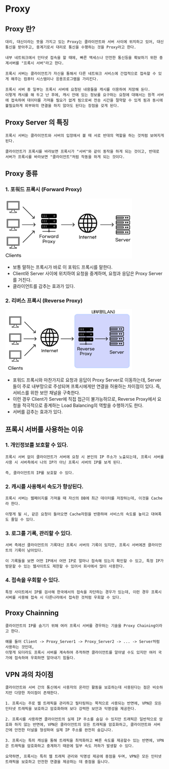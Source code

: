 # Proxy

## Proxy 란? 
```
대리, 대신이라는 뜻을 가지고 있는 Proxy는 클라이언트와 서버 사이에 위치하고 있어, 대신 통신을 받아주고, 중계기로서 대리로 통신을 수행하는 것을 Proxy라고 한다.

내부 네트워크에서 인터넷 접속을 할 때에, 빠른 액세스나 안전한 통신등을 확보하기 위한 중계서버를 "프록시 서버"라고 한다.

프록시 서버는 클라이언트가 자신을 통해서 다른 네트워크 서비스에 간접적으로 접속할 수 있게 해주는 컴퓨터 시스템이나 응용프로그램을 가리킨다.

프록시 서버 중 일부는 프록시 서버에 요청된 내용들을 캐시를 이용하여 저장해 둔다.
이렇게 캐시를 해 두고 난 후에, 캐시 안에 있는 정보를 요구하는 요청에 대해서는 원격 서버에 접속하여 데이터를 가져올 필요가 없게 됨으로써 전송 시간을 절약할 수 있게 됨과 동시에 불필요하게 외부와의 연결을 하지 않아도 된다는 장점을 갖게 된다.
```

## Proxy Server 의 특징
```
프록시 서버는 클라이언트와 서버의 입장에서 볼 때 서로 반대의 역할을 하는 것처럼 보여지게 된다.

클라이언트가 프록시를 바라보면 프록시가 "서버"와 같이 동작을 하게 되는 것이고, 반대로
서버가 프록시를 바라보면 "클라이언트"처럼 작동을 하게 되는 것이다.
```

## Proxy 종류

### 1. 포워드 프록시 (Forward Proxy)

<img src="./Images/Forward_Proxy.png" width="400">

- 보통 말하는 프록시가 바로 이 포워드 프록시를 말한다.
- Client와 Server 사이에 위치하여 요청을 중계하며, 요청과 응답은 Proxy Server를 거친다.
- 클라이언트를 감추는 효과가 있다.

### 2. 리버스 프록시 (Reverse Proxy)

<img src="./Images/Reverse_Proxy.png" width="400">

- 포워드 프록시와 마찬가지로 요청과 응답이 Proxy Server로 이동하는데, Server들이 주로 내부망으로 주성되며 프록시에게만 연결을 허용하는 차이점이 있다. 즉, 서비스를 위한 보안 채널을 구축한다.
- 이런 경우 Client가 Server에 직접 접근이 불가능하므로, Reverse Proxy에서 요청을 적극적으로 중계하는 Load Balancing의 역할을 수행하기도 한다.
- 서버를 감추는 효과가 있다.

## 프록시 서버를 사용하는 이유

### 1. 개인정보를 보호할 수 있다.
```
프록시 서버 없이 클라이언트가 서버에 요청 시 본인의 IP 주소가 노출되는데, 프록시 서버를 사용 시 서버측에서 나의 IP가 아닌 프록시 서버의 IP를 보게 된다.

즉, 클라이언트의 IP를 보호할 수 있다.
```

### 2. 캐시를 사용해서 속도가 향상된다.
```
프록시 서버는 웹페이지를 가져올 때 자신의 DB에 최근 데이터를 저장하는데, 이것을 Cache라 한다.

이렇게 될 시, 같은 요청이 들어오면 Cache자원을 반환하여 서비스의 속도를 높이고 대여폭도 줄일 수 있다.
```

### 3. 로그를 기록, 관리할 수 있다.
```
서버 측에선 클라이언트의 기록대신 프록시 서버의 기록이 있지만, 프록시 서버에겐 클라이언트의 기록이 남아있다.

이 기록들을 보면 어떤 IP에서 어떤 IP로 얼마나 접속해 있는지 확인할 수 있고, 특정 IP가 방문할 수 있는 웹사이트도 제한할 수 있어서 회사에서 많이 사용한다.
```

### 4. 접속을 우회할 수 있다.
```
특정 사이트에서 IP를 검사해 한국에서의 접속을 차단하는 경우가 있는데, 이런 경우 프록시 서버를 사용해 접속 시 다른나라에서 접속한 것처럼 우회할 수 있다.
```

## Proxy Chainning
```
클라이언트의 IP를 숨기기 위해 여러 프록시 서버를 경우하는 기술을 Proxy Chaining이라고 한다.

예를 들어 Client -> Proxy_Server1 -> Proxy_Server2 -> ... -> Server처럼 사용하는 것인데, 
이렇게 되더라도 프록시 서버를 계속하여 추적하면 클라이언트를 알아낼 수도 있지만 여러 국가에 접속하여 우회하면 알아내기 힘들다.
```

## VPN 과의 차이점
```
클라이언트와 서버 간의 통신에서 사용자의 온라인 활동을 보호하는데 사용된다는 점은 비슷하지만 다양한 차이점이 존재한다.

1. 프록시는 주로 웹 트래픽을 관리하고 필터링하는 목적으로 사용되는 반면에, VPN은 모든 인터넷 트래픽을 보호하고 암호화하여 보다 강력한 보안과 익명성을 제공한다.

2. 프록시를 사용하면 클라이언트의 실제 IP 주소를 숨길 수 있지만 트래픽은 일반적으로 암호화 하지 않는 반면에, VPN은 클라이언트의 모든 트래픽을 암호화하고, 클라이언트와 서버 간에 안전한 터널을 형성하여 실제 IP 주소를 완전히 숨깁니다.

3. 프록시는 특히 캐싱을 통해 트래픽을 최적화하고 빠른 속도를 제공할수 있는 반면에, VPN은 트래픽을 암호화하고 중계하기 때문에 일부 속도 저하가 발생할 수 있다.

요약하면, 프록시는 특히 웹 트래픽 관리와 익명성 제공에 중점을 두며, VPN은 모든 인터넷 트래픽을 보호하고 안전한 연결을 제공하는 데 중점을 둡니다.
```
